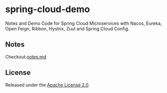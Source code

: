 # spring-cloud-demo

Notes and Demo Code for Spring Cloud Microservices with Nacos, Eureka, Open Feign, Ribbon, Hystrix, Zuul and Spring Cloud Config.

## Notes

Checkout [notes.md](./notes/notes.md)

## License

Released under the [Apache License 2.0](https://www.apache.org/licenses/LICENSE-2.0.txt).
